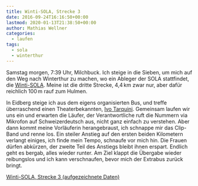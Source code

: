 ```yaml
---
title: Winti-SOLA, Strecke 3
date: 2016-09-24T16:16:50+00:00
lastmod: 2020-01-13T21:38:50+00:00
author: Mathias Wellner
categories:
  - laufen
tags:
  - sola
  - winterthur
---
```

Samstag morgen, 7:39 Uhr, Milchbuck. Ich steige in die Sieben, um mich auf den Weg nach Winterthur zu machen, wo ein Ableger der SOLA stattfindet, die <a href="http://www.rundweg.winterthur.ch/index.php?apid=13335320&#038;apparentid=5271926" title="Winti-SOLA" target="_blank">Winti-SOLA</a>. Meine ist die dritte Strecke, 4,4&thinsp;km zwar nur, aber dafür reichlich 100&thinsp;m rauf zum Hulmen. 
<!--more-->

In Eidberg steige ich aus dem eigens organisierten Bus, und treffe überraschend einen Theaterbekannten, <a href="http://theater-studio.ch/theater-verein/die-schauspieler/ivo-tarquini/" title="Ivo Tarquini" target="_blank">Ivo Tarquini</a>. Gemeinsam laufen wir uns ein und erwarten die Läufer, der Verantwortliche ruft die Nummern via Mikrofon auf Schweizerdeutsch aus, nicht ganz einfach zu verstehen. Aber dann kommt meine Vorläuferin herangebraust, ich schnappe mir das Clip-Band und renne los. Ein steiler Anstieg auf den ersten beiden Kilometern verlangt einiges, ich finde mein Tempo, schnaufe vor mich hin. Die Frauen dürfen abkürzen, der zweite Teil des Anstiegs bleibt ihnen erspart. Endlich geht es bergab, alles wieder runter. Am Ziel klappt die Übergabe wieder reibungslos und ich kann verschnaufen, bevor mich der Extrabus zurück bringt. 

<a href="https://connect.garmin.com/modern/activity/1376146641" title="Winti-SOLA, Strecke 3" target="_blank">Winti-SOLA, Strecke 3 (aufgezeichnete Daten)</a>